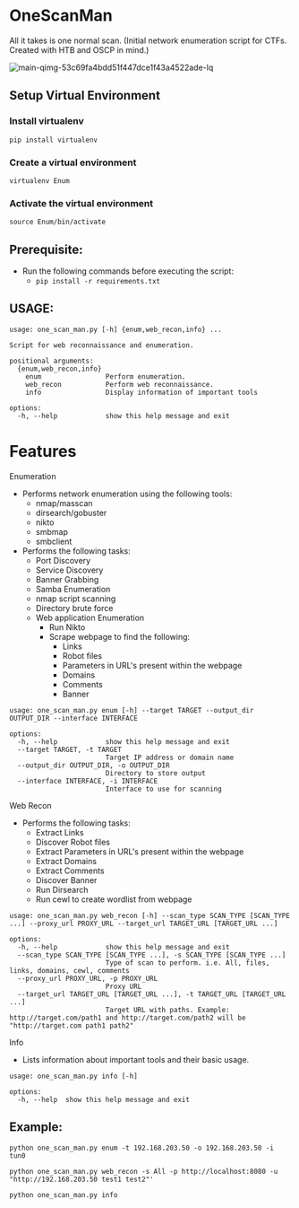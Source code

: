 # OneScanMan
All it takes is one normal scan. (Initial network enumeration script for CTFs. Created with HTB and OSCP in mind.)

![main-qimg-53c69fa4bdd51f447dce1f43a4522ade-lq](https://github.com/khyatiparekh/OneScanMan/assets/3457866/3735b8e0-bcbd-474f-8976-4832425ea420)

## Setup Virtual Environment
### Install virtualenv
```pip install virtualenv```

### Create a virtual environment
```virtualenv Enum```

### Activate the virtual environment
```source Enum/bin/activate```

## Prerequisite:
- Run the following commands before executing the script:
    - ``` pip install -r requirements.txt ```
    
## USAGE: 
```
usage: one_scan_man.py [-h] {enum,web_recon,info} ...

Script for web reconnaissance and enumeration.

positional arguments:
  {enum,web_recon,info}
    enum                Perform enumeration.
    web_recon           Perform web reconnaissance.
    info                Display information of important tools

options:
  -h, --help            show this help message and exit
```

# Features
Enumeration
- Performs network enumeration using the following tools:
     - nmap/masscan
     - dirsearch/gobuster
     - nikto
     - smbmap
     - smbclient
- Performs the following tasks:
     - Port Discovery
     - Service Discovery
     - Banner Grabbing
     - Samba Enumeration
     - nmap script scanning
     - Directory brute force
     - Web application Enumeration
          - Run Nikto
          - Scrape webpage to find the following:
               - Links
               - Robot files
               - Parameters in URL's present within the webpage
               - Domains
               - Comments
               - Banner
```
usage: one_scan_man.py enum [-h] --target TARGET --output_dir OUTPUT_DIR --interface INTERFACE

options:
  -h, --help            show this help message and exit
  --target TARGET, -t TARGET
                        Target IP address or domain name
  --output_dir OUTPUT_DIR, -o OUTPUT_DIR
                        Directory to store output
  --interface INTERFACE, -i INTERFACE
                        Interface to use for scanning
```

           
Web Recon
- Performs the following tasks:
   - Extract Links
   - Discover Robot files
   - Extract Parameters in URL's present within the webpage
   - Extract Domains
   - Extract Comments
   - Discover Banner
   - Run Dirsearch
   - Run cewl to create wordlist from webpage
```
usage: one_scan_man.py web_recon [-h] --scan_type SCAN_TYPE [SCAN_TYPE ...] --proxy_url PROXY_URL --target_url TARGET_URL [TARGET_URL ...]

options:
  -h, --help            show this help message and exit
  --scan_type SCAN_TYPE [SCAN_TYPE ...], -s SCAN_TYPE [SCAN_TYPE ...]
                        Type of scan to perform. i.e. All, files, links, domains, cewl, comments
  --proxy_url PROXY_URL, -p PROXY_URL
                        Proxy URL
  --target_url TARGET_URL [TARGET_URL ...], -t TARGET_URL [TARGET_URL ...]
                        Target URL with paths. Example: http://target.com/path1 and http://target.com/path2 will be "http://target.com path1 path2"
```

Info
- Lists information about important tools and their basic usage.
```
usage: one_scan_man.py info [-h]

options:
  -h, --help  show this help message and exit
```  

## Example:
```python one_scan_man.py enum -t 192.168.203.50 -o 192.168.203.50 -i tun0```

```python one_scan_man.py web_recon -s All -p http://localhost:8080 -u "http://192.168.203.50 test1 test2"'``` 

```python one_scan_man.py info```



